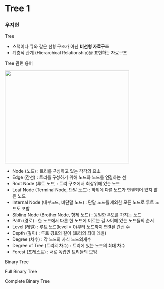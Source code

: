 # Tree 1

### 우지현

Tree

- 스택이나 큐와 같은 선형 구조가 아닌 **비선형 자료구조**
- 계층적 관계 (Hierarchical Relationship)을 표현하는 자료구조

Tree 관련 용어

<img src = "https://w.namu.la/s/606aecc8b8a27d42129f3e13c6db9a871a4566cd88c123689585256281efb5dde5b35f4e516572f0e5f0e419f0ae2be3aedf7a9c8dbb1756d1bf635a48da67ecd461dd60bccbd7b2b649dcf4ac2e98603e469257ee3261e6d2148154fbc6b0ce0f0e03ec1c9c6f832d6a50abcf0c05e2" width = "400" height="300" />

- Node (노드) : 트리를 구성하고 있는 각각의 요소
- Edge (간선) : 트리를 구성하기 위해 노드와 노드를 연결하는 선
- Root Node (루트 노드) : 트리 구조에서 최상위에 있는 노드
- Leaf Node (Terminal Node, 단말 노드) : 하위에 다른 노드가 연결되어 있지 않은 노드
- Internal Node (내부노드, 비단말 노드) : 단말 노드를 제외한 모든 노드로 루트 노드도 포함
- Sibling Node (Brother Node, 형제 노드) : 동일한 부모를 가지는 노드
- Path (경로) : 한 노드에서 다른 한 노드에 이르는 길 사이에 있는 노드들의 순서
- Level (레벨) : 루트 노드(level = 0)부터 노드까지 연결된 간선 수
- Depth (깊이) : 루트 경로의 길이 (트리의 최대 레벨)
- Degree (차수) : 각 노드의 자식 노드의개수
- Degree of Tree (트리의 차수) : 트리에 있는 노드의 최대 차수
- Forest (포레스트) : 서로 독립인 트리들의 모임

Binary Tree

Full Binary Tree

Complete Binary Tree
